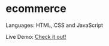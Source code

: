 # ecommerce

Languages: HTML, CSS and JavaScript

<p>Live Demo: <a href="https://nguyenth21.github.io/ecommerce" target="_blank" rel="noopener noreferrer">Check it out!</a></p>
